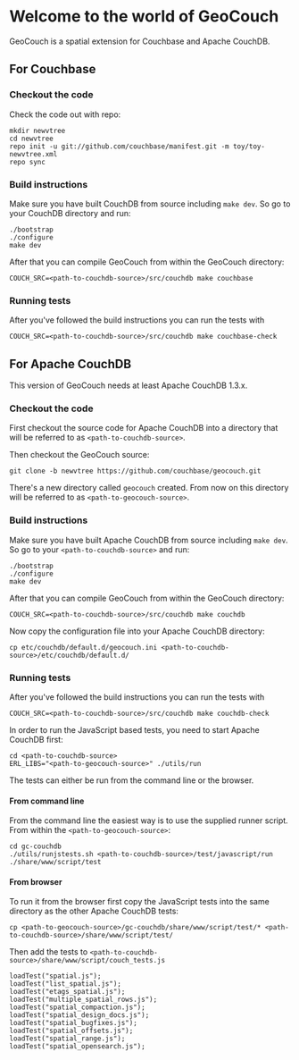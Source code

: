 Welcome to the world of GeoCouch
================================

GeoCouch is a spatial extension for Couchbase and Apache CouchDB.


For Couchbase
-------------

### Checkout the code

Check the code out with repo:

    mkdir newvtree
    cd newvtree
    repo init -u git://github.com/couchbase/manifest.git -m toy/toy-newvtree.xml
    repo sync


### Build instructions

Make sure you have built CouchDB from source including `make dev`. So
go to your CouchDB directory and run:

    ./bootstrap
    ./configure
    make dev

After that you can compile GeoCouch from within the GeoCouch directory:

    COUCH_SRC=<path-to-couchdb-source>/src/couchdb make couchbase


### Running tests

After you've followed the build instructions you can run the tests with

    COUCH_SRC=<path-to-couchdb-source>/src/couchdb make couchbase-check


For Apache CouchDB
------------------

This version of GeoCouch needs at least Apache CouchDB 1.3.x.


### Checkout the code

First checkout the source code for Apache CouchDB into a directory that will
be referred to as `<path-to-couchdb-source>`.

Then checkout the GeoCouch source:

    git clone -b newvtree https://github.com/couchbase/geocouch.git

There's a new directory called `geocouch` created. From now on this directory
will be referred to as `<path-to-geocouch-source>`.


### Build instructions

Make sure you have built Apache CouchDB from source including `make dev`. So
go to your `<path-to-couchdb-source>` and run:

    ./bootstrap
    ./configure
    make dev

After that you can compile GeoCouch from within the GeoCouch directory:

    COUCH_SRC=<path-to-couchdb-source>/src/couchdb make couchdb

Now copy the configuration file into your Apache CouchDB directory:

    cp etc/couchdb/default.d/geocouch.ini <path-to-couchdb-source>/etc/couchdb/default.d/


### Running tests

After you've followed the build instructions you can run the tests with

    COUCH_SRC=<path-to-couchdb-source>/src/couchdb make couchdb-check

In order to run the JavaScript based tests, you need to start Apache CouchDB first:

    cd <path-to-couchdb-source>
    ERL_LIBS="<path-to-geocouch-source>" ./utils/run

The tests can either be run from the command line or the browser.


#### From command line

From the command line the easiest way is to use the supplied runner script.
From within the `<path-to-geocouch-source>`:

    cd gc-couchdb
    ./utils/runjstests.sh <path-to-couchdb-source>/test/javascript/run ./share/www/script/test


#### From browser

To run it from the browser first copy the JavaScript tests into the same directory as the other Apache CouchDB tests:

    cp <path-to-geocouch-source>/gc-couchdb/share/www/script/test/* <path-to-couchdb-source>/share/www/script/test/

Then add the tests to `<path-to-couchdb-source>/share/www/script/couch_tests.js`

    loadTest("spatial.js");
    loadTest("list_spatial.js");
    loadTest("etags_spatial.js");
    loadTest("multiple_spatial_rows.js");
    loadTest("spatial_compaction.js");
    loadTest("spatial_design_docs.js");
    loadTest("spatial_bugfixes.js");
    loadTest("spatial_offsets.js");
    loadTest("spatial_range.js");
    loadTest("spatial_opensearch.js");
